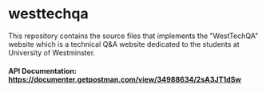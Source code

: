 # westtechqa
This repository contains the source files that implements the "WestTechQA" website which is a technical Q&amp;A website dedicated to the students at University of Westminster.

#### API Documentation: https://documenter.getpostman.com/view/34988634/2sA3JT1dSw
